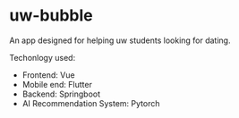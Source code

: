 # uw-bubble

An app designed for helping uw students looking for dating.

Techonlogy used:

- Frontend: Vue
- Mobile end: Flutter
- Backend: Springboot
- AI Recommendation System: Pytorch
